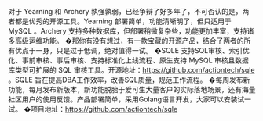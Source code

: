对于 Yearning 和 Archery 孰强孰弱，已经争辩了好多年了，不可否认的是，两者都是优秀的开源工具。Yearning 部署简单，功能清晰明了，但只适用于 MySQL 。Archery 支持多种数据库，但部署稍微复杂些，功能更加丰富，支持诸多高级运维功能。
�那你有没有想过，有一款宝藏的开源产品，结合了两者的所有优点于一身，只是过于低调，绝对值得一试。
�SQLE 支持SQL审核、索引优化、事前审核、事后审核、支持标准化上线流程、原生支持 MySQL 审核且数据库类型可扩展的 SQL 审核工具。开源地址：https://github.com/actiontech/sqle 。SQLE 旨在提高DBA工作效率，改善SQL质量，规范工作流程。
�每周发布新功能，每月发布新版本，新功能脱胎于爱可生大量客户的实际落地场景，还有海量社区用户的使用反馈。产品部署简单，采用Golang语言开发，大家可以安装试一试。
�项目地址：https://github.com/actiontech/sqle 
